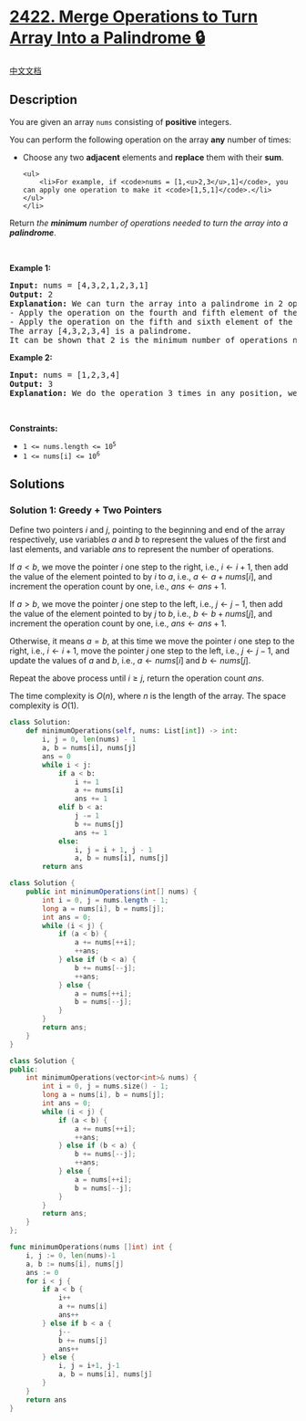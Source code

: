 # [2422. Merge Operations to Turn Array Into a Palindrome 🔒](https://leetcode.com/problems/merge-operations-to-turn-array-into-a-palindrome)

[中文文档](/solution/2400-2499/2422.Merge%20Operations%20to%20Turn%20Array%20Into%20a%20Palindrome/README.md)

<!-- tags:Greedy,Array,Two Pointers -->

<!-- difficulty:Medium -->

## Description

<p>You are given an array <code>nums</code> consisting of <strong>positive</strong> integers.</p>

<p>You can perform the following operation on the array <strong>any</strong> number of times:</p>

<ul>
	<li>Choose any two <strong>adjacent</strong> elements and <strong>replace</strong> them with their <strong>sum</strong>.

    <ul>
    	<li>For example, if <code>nums = [1,<u>2,3</u>,1]</code>, you can apply one operation to make it <code>[1,5,1]</code>.</li>
    </ul>
    </li>

</ul>

<p>Return <em>the <strong>minimum</strong> number of operations needed to turn the array into a <strong>palindrome</strong></em>.</p>

<p>&nbsp;</p>
<p><strong class="example">Example 1:</strong></p>

<pre>
<strong>Input:</strong> nums = [4,3,2,1,2,3,1]
<strong>Output:</strong> 2
<strong>Explanation:</strong> We can turn the array into a palindrome in 2 operations as follows:
- Apply the operation on the fourth and fifth element of the array, nums becomes equal to [4,3,2,<strong><u>3</u></strong>,3,1].
- Apply the operation on the fifth and sixth element of the array, nums becomes equal to [4,3,2,3,<strong><u>4</u></strong>].
The array [4,3,2,3,4] is a palindrome.
It can be shown that 2 is the minimum number of operations needed.
</pre>

<p><strong class="example">Example 2:</strong></p>

<pre>
<strong>Input:</strong> nums = [1,2,3,4]
<strong>Output:</strong> 3
<strong>Explanation:</strong> We do the operation 3 times in any position, we obtain the array [10] at the end which is a palindrome.
</pre>

<p>&nbsp;</p>
<p><strong>Constraints:</strong></p>

<ul>
	<li><code>1 &lt;= nums.length &lt;= 10<sup>5</sup></code></li>
	<li><code>1 &lt;= nums[i] &lt;= 10<sup>6</sup></code></li>
</ul>

## Solutions

### Solution 1: Greedy + Two Pointers

Define two pointers $i$ and $j$, pointing to the beginning and end of the array respectively, use variables $a$ and $b$ to represent the values of the first and last elements, and variable $ans$ to represent the number of operations.

If $a < b$, we move the pointer $i$ one step to the right, i.e., $i \leftarrow i + 1$, then add the value of the element pointed to by $i$ to $a$, i.e., $a \leftarrow a + nums[i]$, and increment the operation count by one, i.e., $ans \leftarrow ans + 1$.

If $a > b$, we move the pointer $j$ one step to the left, i.e., $j \leftarrow j - 1$, then add the value of the element pointed to by $j$ to $b$, i.e., $b \leftarrow b + nums[j]$, and increment the operation count by one, i.e., $ans \leftarrow ans + 1$.

Otherwise, it means $a = b$, at this time we move the pointer $i$ one step to the right, i.e., $i \leftarrow i + 1$, move the pointer $j$ one step to the left, i.e., $j \leftarrow j - 1$, and update the values of $a$ and $b$, i.e., $a \leftarrow nums[i]$ and $b \leftarrow nums[j]$.

Repeat the above process until $i \ge j$, return the operation count $ans$.

The time complexity is $O(n)$, where $n$ is the length of the array. The space complexity is $O(1)$.

<!-- tabs:start -->

```python
class Solution:
    def minimumOperations(self, nums: List[int]) -> int:
        i, j = 0, len(nums) - 1
        a, b = nums[i], nums[j]
        ans = 0
        while i < j:
            if a < b:
                i += 1
                a += nums[i]
                ans += 1
            elif b < a:
                j -= 1
                b += nums[j]
                ans += 1
            else:
                i, j = i + 1, j - 1
                a, b = nums[i], nums[j]
        return ans
```

```java
class Solution {
    public int minimumOperations(int[] nums) {
        int i = 0, j = nums.length - 1;
        long a = nums[i], b = nums[j];
        int ans = 0;
        while (i < j) {
            if (a < b) {
                a += nums[++i];
                ++ans;
            } else if (b < a) {
                b += nums[--j];
                ++ans;
            } else {
                a = nums[++i];
                b = nums[--j];
            }
        }
        return ans;
    }
}
```

```cpp
class Solution {
public:
    int minimumOperations(vector<int>& nums) {
        int i = 0, j = nums.size() - 1;
        long a = nums[i], b = nums[j];
        int ans = 0;
        while (i < j) {
            if (a < b) {
                a += nums[++i];
                ++ans;
            } else if (b < a) {
                b += nums[--j];
                ++ans;
            } else {
                a = nums[++i];
                b = nums[--j];
            }
        }
        return ans;
    }
};
```

```go
func minimumOperations(nums []int) int {
	i, j := 0, len(nums)-1
	a, b := nums[i], nums[j]
	ans := 0
	for i < j {
		if a < b {
			i++
			a += nums[i]
			ans++
		} else if b < a {
			j--
			b += nums[j]
			ans++
		} else {
			i, j = i+1, j-1
			a, b = nums[i], nums[j]
		}
	}
	return ans
}
```

<!-- tabs:end -->

<!-- end -->
